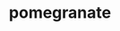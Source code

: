 ---
title: "pomegranate"
layout: work_page
img: "pomegranate.jpg"
thumbnailimg: "pomegranate-thumbnail.jpg"
medium: "ink, acrylic, gouache, pencil, and pen on rice paper"
dimensions: "12 x 14 inches"
year: 2022
available: true
---